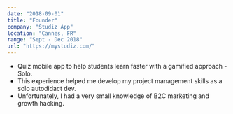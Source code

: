 ```yaml
---
date: "2018-09-01"
title: "Founder"
company: "Studiz App"
location: "Cannes, FR"
range: "Sept - Dec 2018"
url: "https://mystudiz.com/"
---
```


- Quiz mobile app to help students learn faster with a gamified approach - Solo.
- This experience helped me develop my project management skills as a solo autodidact dev.
- Unfortunately, I had a very small knowledge of B2C marketing and growth hacking.
